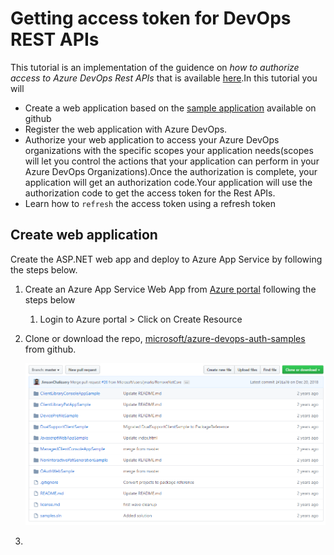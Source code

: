 # Getting access token for DevOps REST APIs

This tutorial is an implementation of the guidence on _how to authorize access to Azure DevOps Rest APIs_ that is available [here][1].In this tutorial you will
- Create a web application based on the [sample application][2] available on github 
- Register the web application with Azure DevOps. 
- Authorize your web application to access your Azure DevOps organizations with the specific scopes your application needs(scopes will let you control the actions that your application can perform in your Azure DevOps Organizations).Once the authorization is complete, your application will get an authorization code.Your application will use the authorization code to get the access token for the Rest APIs. 
- Learn how to `refresh` the access token using a refresh token

## Create web application

Create the ASP.NET web app and deploy to Azure App Service by following the steps below.

1. Create an Azure App Service Web App from [Azure portal][4] following the steps below  

   1. Login to Azure portal > Click on Create Resource

2. Clone or download the repo, [microsoft/azure-devops-auth-samples][3] from github.  

   ![clone repo](./clone-repo.PNG)
   
  
3.



















[1]:https://docs.microsoft.com/en-us/azure/devops/integrate/get-started/authentication/oauth?view=azure-devops&viewFallbackFrom=vsts
[2]:https://github.com/microsoft/azure-devops-auth-samples/tree/master/OAuthWebSample
[3]:https://github.com/microsoft/azure-devops-auth-samples
[4]:https://portal.azure.com
